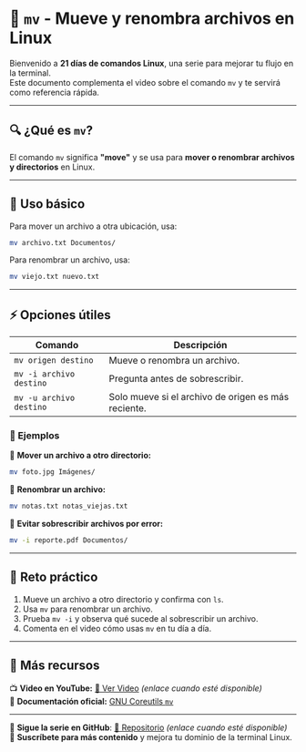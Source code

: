 # 🔀 `mv` - Mueve y renombra archivos en Linux  

Bienvenido a **21 días de comandos Linux**, una serie para mejorar tu flujo en la terminal.  
Este documento complementa el video sobre el comando `mv` y te servirá como referencia rápida.  

---

## 🔍 ¿Qué es `mv`?  

El comando `mv` significa **"move"** y se usa para **mover o renombrar archivos y directorios** en Linux.  

---

## 📌 Uso básico  

Para mover un archivo a otra ubicación, usa:  

```bash
mv archivo.txt Documentos/
```

Para renombrar un archivo, usa:  

```bash
mv viejo.txt nuevo.txt
```

---

## ⚡ Opciones útiles  

| Comando | Descripción |
|---------|------------|
| `mv origen destino` | Mueve o renombra un archivo. |
| `mv -i archivo destino` | Pregunta antes de sobrescribir. |
| `mv -u archivo destino` | Solo mueve si el archivo de origen es más reciente. |

### 📝 Ejemplos  

🔹 **Mover un archivo a otro directorio:**  
```bash
mv foto.jpg Imágenes/
```

🔹 **Renombrar un archivo:**  
```bash
mv notas.txt notas_viejas.txt
```

🔹 **Evitar sobrescribir archivos por error:**  
```bash
mv -i reporte.pdf Documentos/
```

---

## 🎯 Reto práctico  

1. Mueve un archivo a otro directorio y confirma con `ls`.  
2. Usa `mv` para renombrar un archivo.  
3. Prueba `mv -i` y observa qué sucede al sobrescribir un archivo.  
4. Comenta en el video cómo usas `mv` en tu día a día.  

---

## 📢 Más recursos  

📺 **Video en YouTube:** [🔗 Ver Video](#) *(enlace cuando esté disponible)*  
📖 **Documentación oficial:** [GNU Coreutils `mv`](https://www.gnu.org/software/coreutils/manual/html_node/mv-invocation.html)  

---

🚀 **Sigue la serie en GitHub**: [🔗 Repositorio](#) *(enlace cuando esté disponible)*  
🔔 **Suscríbete para más contenido** y mejora tu dominio de la terminal Linux.  
